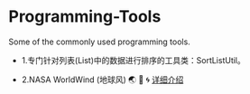 # Programming-Tools
Some of the commonly used programming tools.

* 1.专门针对列表(List)中的数据进行排序的工具类：SortListUtil。 

* 2.NASA WorldWind (地球风)  :earth_asia:  :ocean:  :cyclone:     <a href="https://github.com/wuping5719/Programming-Tools/blob/master/Java/2-WorldWind/WorldWindReadme.md">详细介绍</a>
